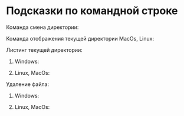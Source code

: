 # Подсказки по командной строке

Команда смена директории:

Команда отображения текущей директории MacOs, Linux:

Листинг текущей директории:
1. Windows:

2. Linux, MacOs:

Удаление файла:
1. Windows:

2. Linux, MacOs:
